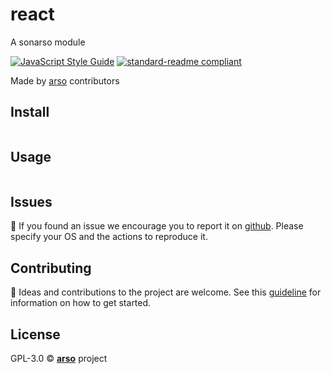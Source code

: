 # react

A sonarso module

[![JavaScript Style Guide](https://img.shields.io/badge/code_style-standard-brightgreen.svg)](https://standardjs.com)
[![standard-readme compliant](https://img.shields.io/badge/readme%20style-standard-brightgreen.svg?style=flat-square)](https://github.com/RichardLitt/standard-readme)

Made by [arso](https://arso.xyz) contributors

## Install

```

```

## Usage

```

```

## Issues

:bug: If you found an issue we encourage you to report it on [github](https://github.com/sonarso/sonar/issues). Please specify your OS and the actions to reproduce it.

## Contributing

:busts_in_silhouette: Ideas and contributions to the project are welcome. See this [guideline](https://github.com/sonarso/sonar/CONTRIBUTING.md) for information on how to get started.

## License

GPL-3.0 © [**arso**](http://arso.xyz/) project
